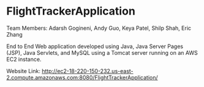 # FlightTrackerApplication

Team Members: Adarsh Gogineni, Andy Guo, Keya Patel, Shilp Shah, Eric Zhang

End to End Web application developed using Java, Java Server Pages (JSP), Java Servlets, and MySQL using a Tomcat server 
running on an AWS EC2 instance.

Website Link: http://ec2-18-220-150-232.us-east-2.compute.amazonaws.com:8080/FlightTrackerApplication/
